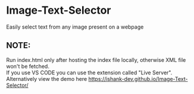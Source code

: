 # Image-Text-Selector
Easily select text from any image present on a webpage<br>
## NOTE:
Run index.html only after hosting the index file locally, otherwise XML file won't be fetched.<br>
If you use VS CODE you can use the extension called "Live Server".<br>
Alternatively view the demo here https://ishank-dev.github.io/Image-Text-Selector/

